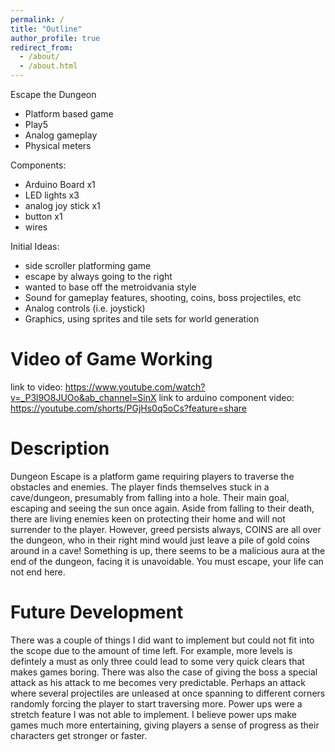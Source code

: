 ```yaml
---
permalink: /
title: "Outline"
author_profile: true
redirect_from: 
  - /about/
  - /about.html
---
```


Escape the Dungeon
- Platform based game
- Play5
- Analog gameplay
- Physical meters

Components:
- Arduino Board x1
- LED lights x3
- analog joy stick x1
- button x1
- wires

Initial Ideas:
- side scroller platforming game
- escape by always going to the right
- wanted to base off the metroidvania style
- Sound for gameplay features, shooting, coins, boss projectiles, etc
- Analog controls (i.e. joystick)
- Graphics, using sprites and tile sets for world generation

Video of Game Working
======
link to video: https://www.youtube.com/watch?v=_P3l9O8JUOo&ab_channel=SinX
link to arduino component video: https://youtube.com/shorts/PGjHs0q5oCs?feature=share


Description
======
Dungeon Escape is a platform game requiring players to traverse the obstacles and enemies. The player finds themselves stuck in a cave/dungeon, presumably from falling into a hole. Their main goal, escaping and seeing the sun once again. Aside from falling to their death, there are living enemies keen on protecting their home and will not surrender to the player. However, greed persists always, COINS are all over the dungeon, who in their right mind would just leave a pile of gold coins around in a cave! Something is up, there seems to be a malicious aura at the end of the dungeon, facing it is unavoidable. You must escape, your life can not end here. 

Future Development
======
There was a couple of things I did want to implement but could not fit into 
the scope due to the amount of time left. For example, more levels is defintely a must as only three could lead to some very quick clears that makes games boring. There was also the case of giving the boss a special attack as his attack to me becomes very predictable. Perhaps an attack where several projectiles are unleased at once spanning to different corners randomly forcing the player to start traversing more. Power ups were a stretch feature I was not able to implement. I believe power ups make games much more entertaining, giving players a sense of progress as their characters get stronger or faster.
